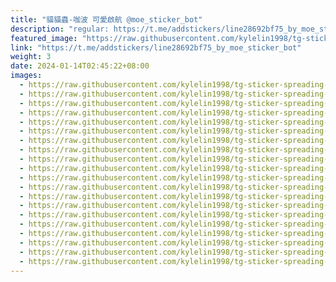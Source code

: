 ```yaml
---
title: "貓貓蟲-咖波 可愛啟航 @moe_sticker_bot"
description: "regular: https://t.me/addstickers/line28692bf75_by_moe_sticker_bot"
featured_image: "https://raw.githubusercontent.com/kylelin1998/tg-sticker-spreading-worldwide-images/main/img/89f0bbb9-c6c0-4c4d-a6ee-dd01956e2007.jpg"
link: "https://t.me/addstickers/line28692bf75_by_moe_sticker_bot"
weight: 3
date: 2024-01-14T02:45:22+08:00
images:
  - https://raw.githubusercontent.com/kylelin1998/tg-sticker-spreading-worldwide-images/main/img/89f0bbb9-c6c0-4c4d-a6ee-dd01956e2007.jpg
  - https://raw.githubusercontent.com/kylelin1998/tg-sticker-spreading-worldwide-images/main/img/7022f7a3-62d8-404c-820f-7030accc4e02.jpg
  - https://raw.githubusercontent.com/kylelin1998/tg-sticker-spreading-worldwide-images/main/img/685dfbf6-ddc7-46e1-bd48-53f4dc5837b8.jpg
  - https://raw.githubusercontent.com/kylelin1998/tg-sticker-spreading-worldwide-images/main/img/adcde753-767c-436a-af97-fedde24a8647.jpg
  - https://raw.githubusercontent.com/kylelin1998/tg-sticker-spreading-worldwide-images/main/img/952db0be-4cb5-4e83-bc2a-313701818eb4.jpg
  - https://raw.githubusercontent.com/kylelin1998/tg-sticker-spreading-worldwide-images/main/img/33902a7d-7e9d-4d29-8714-4934efd95b72.jpg
  - https://raw.githubusercontent.com/kylelin1998/tg-sticker-spreading-worldwide-images/main/img/f9a9925f-cd61-45e5-90d7-56f7ce1f0229.jpg
  - https://raw.githubusercontent.com/kylelin1998/tg-sticker-spreading-worldwide-images/main/img/2b3e404b-d109-417f-b45d-8f6666e8a3cb.jpg
  - https://raw.githubusercontent.com/kylelin1998/tg-sticker-spreading-worldwide-images/main/img/d9b76e4c-7965-4c30-a07b-5e6cfb8ea5c1.jpg
  - https://raw.githubusercontent.com/kylelin1998/tg-sticker-spreading-worldwide-images/main/img/e328a256-c132-457f-9260-33f6e47e8452.jpg
  - https://raw.githubusercontent.com/kylelin1998/tg-sticker-spreading-worldwide-images/main/img/ccc94153-80ab-4542-b41b-65fbcdfb02d3.jpg
  - https://raw.githubusercontent.com/kylelin1998/tg-sticker-spreading-worldwide-images/main/img/b291a352-8786-457c-b96c-ab1907a12143.jpg
  - https://raw.githubusercontent.com/kylelin1998/tg-sticker-spreading-worldwide-images/main/img/e78c4e83-882b-431a-b5a4-f1407e0757f2.jpg
  - https://raw.githubusercontent.com/kylelin1998/tg-sticker-spreading-worldwide-images/main/img/834fa46b-4c6b-4270-95bf-7f90c28a5702.jpg
  - https://raw.githubusercontent.com/kylelin1998/tg-sticker-spreading-worldwide-images/main/img/1662a8bd-fc90-415a-9ac5-5492e36a8626.jpg
  - https://raw.githubusercontent.com/kylelin1998/tg-sticker-spreading-worldwide-images/main/img/875ca6e2-200f-42fc-b35d-28b8e5f58bbe.jpg
  - https://raw.githubusercontent.com/kylelin1998/tg-sticker-spreading-worldwide-images/main/img/71826700-8ec5-44f3-9419-b5721b5a9963.jpg
  - https://raw.githubusercontent.com/kylelin1998/tg-sticker-spreading-worldwide-images/main/img/311f4d23-004d-4e4f-b686-97aca4131595.jpg
  - https://raw.githubusercontent.com/kylelin1998/tg-sticker-spreading-worldwide-images/main/img/43554530-6350-4271-b466-0ded93f5b5b2.jpg
  - https://raw.githubusercontent.com/kylelin1998/tg-sticker-spreading-worldwide-images/main/img/16bcedff-4bb4-45e5-9305-913df9c62015.jpg
---
```

